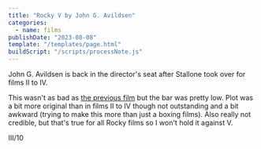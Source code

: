 ```yaml
---
title: "Rocky V by John G. Avildsen"
categories:
  - name: films
publishDate: "2023-08-08"
template: "/templates/page.html"
buildScript: "/scripts/processNote.js"
---
```


John G. Avildsen is back in the director's seat after Stallone took over for films II to IV.

This wasn't as bad as [the previous film](/notes/rocky-iv-by-sylvester-stallone/) but the bar was pretty low. Plot was a bit more original than in films II to IV though not outstanding and a bit awkward (trying to make this more than just a boxing films). Also really not credible, but that's true for all Rocky films so I won't hold it against V.

III/10
